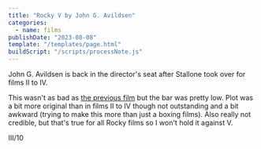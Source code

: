 ```yaml
---
title: "Rocky V by John G. Avildsen"
categories:
  - name: films
publishDate: "2023-08-08"
template: "/templates/page.html"
buildScript: "/scripts/processNote.js"
---
```


John G. Avildsen is back in the director's seat after Stallone took over for films II to IV.

This wasn't as bad as [the previous film](/notes/rocky-iv-by-sylvester-stallone/) but the bar was pretty low. Plot was a bit more original than in films II to IV though not outstanding and a bit awkward (trying to make this more than just a boxing films). Also really not credible, but that's true for all Rocky films so I won't hold it against V.

III/10
